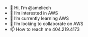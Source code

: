 - 👋 Hi, I’m @ameliech
- 👀 I’m interested in AWS
- 🌱 I’m currently learning AWS
- 💞️ I’m looking to collaborate on AWS
- 📫 How to reach me 404.219.4173

<!---
ameliech/ameliech is a ✨ special ✨ repository because its `README.md` (this file) appears on your GitHub profile.
You can click the Preview link to take a look at your changes.
--->
